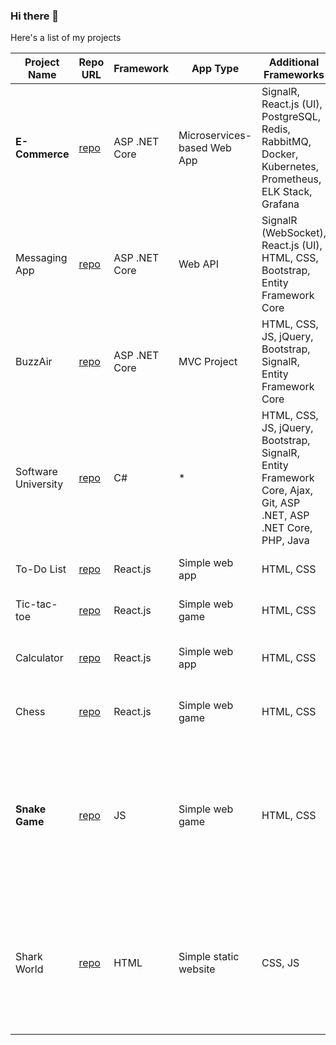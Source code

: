 ### Hi there 👋

Here's a list of my projects

| Project Name        | Repo URL                                             | Framework       | App Type             | Additional Frameworks                                | Work in Progress | Description                                                                                                                                                                                                                   |
|---------------------|------------------------------------------------------|-----------------|----------------------|------------------------------------------------------|------------------|-------------------------------------------------------------------------------------------------------------------------------------------------------------------------------------------------------------------------------|
| **E-Commerce**      | [repo](https://github.com/vladig98/ECommerse)         | ASP .NET Core   | Microservices-based Web App | SignalR, React.js (UI), PostgreSQL, Redis, RabbitMQ, Docker, Kubernetes, Prometheus, ELK Stack, Grafana | Yes              | A microservices-based e-commerce platform featuring a user-friendly UI, product management, shopping cart functionality, and order processing, built using ASP .NET Core, React.js, and containerized using Docker.  |
| Messaging App       | [repo](https://github.com/vladig98/Messaging-App)     | ASP .NET Core   | Web API              | SignalR (WebSocket), React.js (UI), HTML, CSS, Bootstrap, Entity Framework Core  | Yes              | A simple messaging Web API app featuring JWT authentication and continuous data exchange via WebSockets using SignalR. The UI is built using React.js, complemented by HTML, CSS, and Bootstrap.                      |
| BuzzAir             | [repo](https://github.com/vladig98/BuzzAir)           | ASP .NET Core   | MVC Project          | HTML, CSS, JS, jQuery, Bootstrap, SignalR, Entity Framework Core                 | Yes              | An airline management system enabling users to purchase tickets, make reservations, and manage bookings via an intuitive UI. Developed using ASP .NET Core MVC, it incorporates SignalR for real-time data updates.  |
| Software University | [repo](https://github.com/vladig98/SoftwareUniversity)| C#              | *                    | HTML, CSS, JS, jQuery, Bootstrap, SignalR, Entity Framework Core, Ajax, Git, ASP .NET, ASP .NET Core, PHP, Java | Yes             | A collection of code projects completed during studies at Software University, covering various technologies such as C#, HTML, CSS, JS, and more.                                                                          |
| To-Do List          | [repo](https://github.com/vladig98/ToDoList-React)    | React.js        | Simple web app       | HTML, CSS                                             | No               | A straightforward to-do list application developed with React.js, showcasing basic state management functionality.                                                                                                      |
| Tic-tac-toe         | [repo](https://github.com/vladig98/TicTacToe-React)   | React.js        | Simple web game      | HTML, CSS                                             | No               | An implementation of the classic tic-tac-toe game created using React.js, following the official React.js Getting Started tutorial.                                                                                     |
| Calculator          | [repo](https://github.com/vladig98/Calculator-React.js)| React.js        | Simple web app       | HTML, CSS                                             | No               | A basic calculator application built with React.js. It includes data validation and prevents invalid inputs before performing calculations, utilizing state management and key binding events.                      |
| Chess               | [repo](https://github.com/vladig98/Chess-React.js-)   | React.js        | Simple web game      | HTML, CSS                                             | Yes              | This app is an interactive chess game designed for two players. It employs React.js for state management and provides a user-friendly interface using HTML and CSS.                                                       |
| **Snake Game**      | [repo](https://github.com/vladig98/SnakeGame)         | JS              | Simple web game      | HTML, CSS                                             | No               | This project is a classic implementation of the snake game, developed using JavaScript. The game features smooth, responsive movement and basic collision detection. Unlike traditional snake games, the edges of the game area do not kill the snake. Instead, players must navigate the snake to avoid collisions with its own body. The game includes customizable difficulty settings, allowing players to adjust the snake’s speed and size. High scores are tracked, providing an added challenge to improve and surpass previous records.                                                                                                           |
| Shark World         | [repo](https://github.com/vladig98/SharkWorld)        | HTML            | Simple static website| CSS, JS                                              | No              | A straightforward static website created using HTML, JavaScript, and SASS, designed to educate and engage users about sharks. The site includes visually appealing sections styled with SASS, interactive features powered by JavaScript, and informative content on various shark species, their habitats, and conservation efforts. It serves as a project defense exam for a course focusing on web development fundamentals. Deployed at https://vladig98.github.io/SharkWorld/index.html                                                                                         |



<!--
**vladig98/vladig98** is a ✨ _special_ ✨ repository because its `README.md` (this file) appears on your GitHub profile.

Here are some ideas to get you started:

- 🔭 I’m currently working on ...
- 🌱 I’m currently learning ...
- 👯 I’m looking to collaborate on ...
- 🤔 I’m looking for help with ...
- 💬 Ask me about ...
- 📫 How to reach me: ...
- 😄 Pronouns: ...
- ⚡ Fun fact: ...
-->
